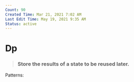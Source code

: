 ```yaml
---
Count: 90
Created Time: Mar 21, 2021 7:02 AM
Last Edit Time: May 19, 2021 9:35 AM
Status: active
---
```


# Dp

> ### Store the results of a state to be reused later.

Patterns: 
  